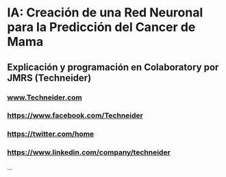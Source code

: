 #  IA: Creación de una Red Neuronal para la Predicción del Cancer de Mama
## Explicación y programación en Colaboratory por JMRS (Techneider)

### www.Techneider.com
### https://www.facebook.com/Techneider
### https://twitter.com/home
### https://www.linkedin.com/company/techneider

…
